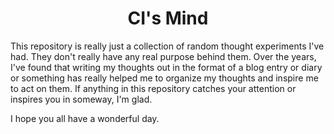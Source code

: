 <h1 align="center">CI's Mind</h1>

This repository is really just a collection of random thought experiments I've had. They don't really have any real purpose behind them. Over the years, I've found that writing my thoughts out in the format of a blog entry or diary or something has really helped me to organize my thoughts and inspire me to act on them. If anything in this repository catches your attention or inspires you in someway, I'm glad.

I hope you all have a wonderful day.
